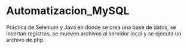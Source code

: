 # Automatizacion_MySQL
Práctica de Selenium y Java en donde se crea una base de datos, se insertan registros, se mueven archivos al servidor local y se ejecuta un archivo de php.
